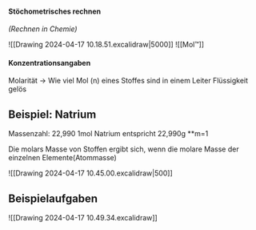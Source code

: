 #### Stöchometrisches rechnen 
*(Rechnen in Chemie)*

![[Drawing 2024-04-17 10.18.51.excalidraw|5000]]
![[Mol™]]

#### Konzentrationsangaben 
Molarität -> Wie viel Mol (n) eines Stoffes sind in einem Leiter Flüssigkeit gelös



## Beispiel: Natrium
Massenzahl: 22,990
1mol Natrium entspricht 22,990g 
**m=1

Die molars Masse von Stoffen ergibt sich, wenn die molare Masse der einzelnen Elemente(Atommasse)

![[Drawing 2024-04-17 10.45.00.excalidraw|500]]

## Beispielaufgaben
![[Drawing 2024-04-17 10.49.34.excalidraw]]